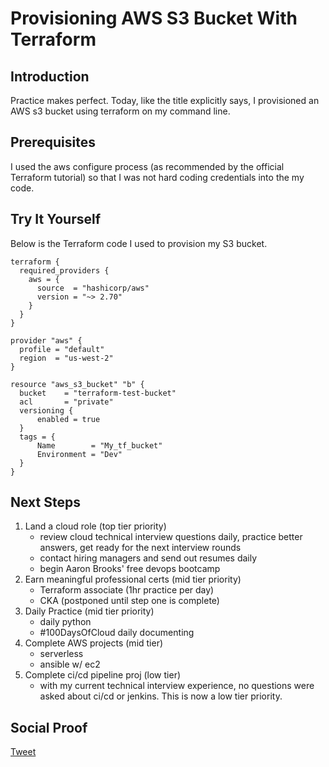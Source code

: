 
# Provisioning AWS S3 Bucket With Terraform

## Introduction

Practice makes perfect. Today, like the title explicitly says, I provisioned an AWS s3 bucket using terraform on my command line.

## Prerequisites

I used the aws configure process (as recommended by the official Terraform tutorial) so that I was not hard coding credentials into the my code.

## Try It Yourself

Below is the Terraform code I used to provision my S3 bucket. 

```
terraform {
  required_providers {
    aws = {
      source  = "hashicorp/aws"
      version = "~> 2.70"
    }
  }
}

provider "aws" {
  profile = "default"
  region  = "us-west-2"
}

resource "aws_s3_bucket" "b" {
  bucket    = "terraform-test-bucket"
  acl       = "private"
  versioning {
      enabled = true
  }
  tags = {
      Name        = "My_tf_bucket"
      Environment = "Dev"
  }
}
```

## Next Steps

1) Land a cloud role (top tier priority)
    - review cloud technical interview questions daily, practice better answers, get ready for the next interview rounds
    - contact hiring managers and send out resumes daily
    - begin Aaron Brooks' free devops bootcamp
2) Earn meaningful professional certs (mid tier priority)
    - Terraform associate (1hr practice per day)
    - CKA (postponed until step one is complete)
3) Daily Practice (mid tier priority)
    - daily python
    - #100DaysOfCloud daily documenting
4) Complete AWS projects (mid tier)
    - serverless
    - ansible w/ ec2
5) Complete ci/cd pipeline proj (low tier)
    - with my current technical interview experience, no questions were asked about ci/cd or jenkins. This is now a low tier priority.

## Social Proof

[Tweet]()